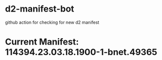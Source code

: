 # d2-manifest-bot
github action for checking for new d2 manifest

# Current Manifest: 114394.23.03.18.1900-1-bnet.49365
